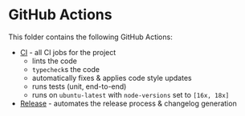 # GitHub Actions

This folder contains the following GitHub Actions:

- [CI][CI] - all CI jobs for the project
  - lints the code
  - `typecheck`s the code
  - automatically fixes & applies code style updates
  - runs tests (unit, end-to-end)
  - runs on `ubuntu-latest` with `node-versions` set to `[16x, 18x]`
- [Release][Release] - automates the release process & changelog generation

[CI]: ./workflows/ci.yml
[Release]: ./workflows/release.yml

